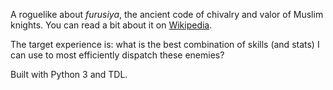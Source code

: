 A roguelike about *furusiya*, the ancient code of chivalry and valor of Muslim knights. You can read a bit about it on [Wikipedia](https://en.wikipedia.org/wiki/Furusiyya).

The target experience is: what is the best combination of skills (and stats) I can use to most efficiently dispatch these enemies?

Built with Python 3 and TDL.
